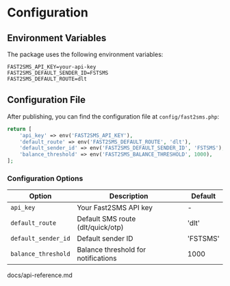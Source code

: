 # Configuration

## Environment Variables

The package uses the following environment variables:
```env
FAST2SMS_API_KEY=your-api-key
FAST2SMS_DEFAULT_SENDER_ID=FSTSMS
FAST2SMS_DEFAULT_ROUTE=dlt
```
## Configuration File

After publishing, you can find the configuration file at `config/fast2sms.php`:
```php
return [
    'api_key' => env('FAST2SMS_API_KEY'),
    'default_route' => env('FAST2SMS_DEFAULT_ROUTE', 'dlt'),
    'default_sender_id' => env('FAST2SMS_DEFAULT_SENDER_ID', 'FSTSMS'),
    'balance_threshold' => env('FAST2SMS_BALANCE_THRESHOLD', 1000),
];
```
### Configuration Options

| Option | Description | Default |
|--------|-------------|---------|
| `api_key` | Your Fast2SMS API key | - |
| `default_route` | Default SMS route (dlt/quick/otp) | 'dlt' |
| `default_sender_id` | Default sender ID | 'FSTSMS' |
| `balance_threshold` | Balance threshold for notifications | 1000 |

<llm-snippet-file>docs/api-reference.md</llm-snippet-file>
